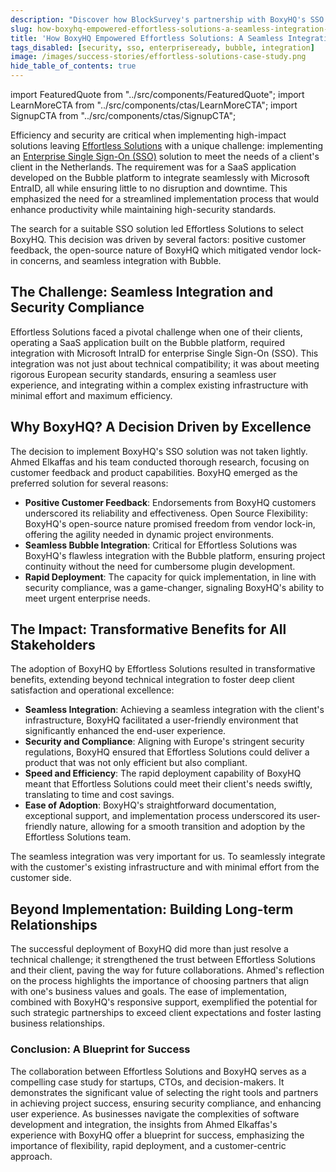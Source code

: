 ```yaml
---
description: "Discover how BlockSurvey's partnership with BoxyHQ's SSO elevates data privacy and boosts enterprise client trust. A story of innovation and security."
slug: how-boxyhq-empowered-effortless-solutions-a-seamless-integration-success-story
title: 'How BoxyHQ Empowered Effortless Solutions: A Seamless Integration Success Story'
tags_disabled: [security, sso, enterpriseready, bubble, integration]
image: /images/success-stories/effortless-solutions-case-study.png
hide_table_of_contents: true
---
```


import FeaturedQuote from "../src/components/FeaturedQuote";
import LearnMoreCTA from "../src/components/ctas/LearnMoreCTA";
import SignupCTA from "../src/components/ctas/SignupCTA";

Efficiency and security are critical when implementing high-impact solutions leaving [Effortless Solutions](https://effortlesssolutions.fr) with a unique challenge: implementing an [Enterprise Single Sign-On (SSO)](/enterprise-sso) solution to meet the needs of a client's client in the Netherlands. The requirement was for a SaaS application developed on the Bubble platform to integrate seamlessly with Microsoft EntraID, all while ensuring little to no disruption and downtime. This emphasized the need for a streamlined implementation process that would enhance productivity while maintaining high-security standards.

The search for a suitable SSO solution led Effortless Solutions to select BoxyHQ. This decision was driven by several factors: positive customer feedback, the open-source nature of BoxyHQ which mitigated vendor lock-in concerns, and seamless integration with Bubble.

## The Challenge: Seamless Integration and Security Compliance

Effortless Solutions faced a pivotal challenge when one of their clients, operating a SaaS application built on the Bubble platform, required integration with Microsoft IntraID for enterprise Single Sign-On (SSO). This integration was not just about technical compatibility; it was about meeting rigorous European security standards, ensuring a seamless user experience, and integrating within a complex existing infrastructure with minimal effort and maximum efficiency.

## Why BoxyHQ? A Decision Driven by Excellence

The decision to implement BoxyHQ's SSO solution was not taken lightly. Ahmed Elkaffas and his team conducted thorough research, focusing on customer feedback and product capabilities. BoxyHQ emerged as the preferred solution for several reasons:

- **Positive Customer Feedback**: Endorsements from BoxyHQ customers underscored its reliability and effectiveness.
  Open Source Flexibility: BoxyHQ's open-source nature promised freedom from vendor lock-in, offering the agility needed in dynamic project environments.
- **Seamless Bubble Integration**: Critical for Effortless Solutions was BoxyHQ's flawless integration with the Bubble platform, ensuring project continuity without the need for cumbersome plugin development.
- **Rapid Deployment**: The capacity for quick implementation, in line with security compliance, was a game-changer, signaling BoxyHQ's ability to meet urgent enterprise needs.

<SignupCTA campaign="success-story-effortless-solutions" />

## The Impact: Transformative Benefits for All Stakeholders

The adoption of BoxyHQ by Effortless Solutions resulted in transformative benefits, extending beyond technical integration to foster deep client satisfaction and operational excellence:

- **Seamless Integration**: Achieving a seamless integration with the client's infrastructure, BoxyHQ facilitated a user-friendly environment that significantly enhanced the end-user experience.
- **Security and Compliance**: Aligning with Europe's stringent security regulations, BoxyHQ ensured that Effortless Solutions could deliver a product that was not only efficient but also compliant.
- **Speed and Efficiency**: The rapid deployment capability of BoxyHQ meant that Effortless Solutions could meet their client's needs swiftly, translating to time and cost savings.
- **Ease of Adoption**: BoxyHQ's straightforward documentation, exceptional support, and implementation process underscored its user-friendly nature, allowing for a smooth transition and adoption by the Effortless Solutions team.

<FeaturedQuote personName="Ahmed Elkaffas" personRole="Founder - Effortless Solutions" pictureSrc="/images/success-stories/ahmed-effortless-solutions">
 The seamless integration was very important for us. To seamlessly integrate with the customer's existing infrastructure and with minimal effort from the customer side.
</FeaturedQuote>

## Beyond Implementation: Building Long-term Relationships

The successful deployment of BoxyHQ did more than just resolve a technical challenge; it strengthened the trust between Effortless Solutions and their client, paving the way for future collaborations. Ahmed's reflection on the process highlights the importance of choosing partners that align with one's business values and goals. The ease of implementation, combined with BoxyHQ's responsive support, exemplified the potential for such strategic partnerships to exceed client expectations and foster lasting business relationships.

### Conclusion: A Blueprint for Success

The collaboration between Effortless Solutions and BoxyHQ serves as a compelling case study for startups, CTOs, and decision-makers. It demonstrates the significant value of selecting the right tools and partners in achieving project success, ensuring security compliance, and enhancing user experience. As businesses navigate the complexities of software development and integration, the insights from Ahmed Elkaffas's experience with BoxyHQ offer a blueprint for success, emphasizing the importance of flexibility, rapid deployment, and a customer-centric approach.

<LearnMoreCTA label="Read the interview with BlockSurvey" newWindow={false} url="/blog/how-effortless-solutions-managed-multi-tiered-client-needs-with-boxyhq-sso" />
